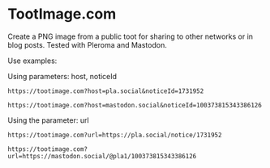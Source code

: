 # TootImage.com
Create a PNG image from a public toot for sharing to other networks or in blog posts. Tested with Pleroma and Mastodon.

Use examples:

Using parameters: host, noticeId

`https://tootimage.com?host=pla.social&noticeId=1731952`

`https://tootimage.com?host=mastodon.social&noticeId=100373815343386126`

Using the parameter: url

`https://tootimage.com?url=https://pla.social/notice/1731952`

`https://tootimage.com?url=https://mastodon.social/@pla1/100373815343386126`


